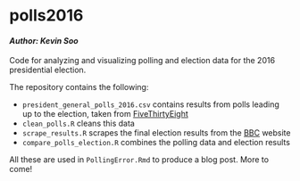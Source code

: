 # polls2016
#### *Author: Kevin Soo*

Code for analyzing and visualizing polling and election data for the 2016 presidential election.

The repository contains the following:
* `president_general_polls_2016.csv` contains results from polls leading up to the election, taken from [FiveThirtyEight](http://projects.fivethirtyeight.com/2016-election-forecast/)
* `clean_polls.R` cleans this data
* `scrape_results.R` scrapes the final election results from the [BBC](http://www.bbc.co.uk/news/election/us2016/results) website
* `compare_polls_election.R` combines the polling data and election results

All these are used in `PollingError.Rmd` to produce a blog post. More to come!
